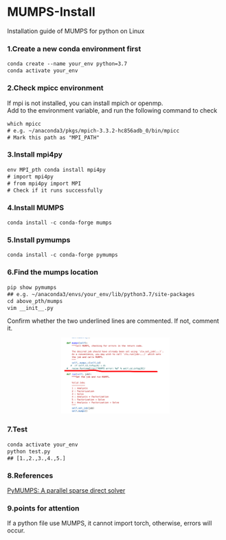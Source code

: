 # MUMPS-Install
Installation guide of MUMPS for python on Linux
### 1.Create a new conda environment first
```
conda create --name your_env python=3.7
conda activate your_env
```
### 2.Check mpicc environment
If mpi is not installed, you can install mpich or openmp.  
Add to the environment variable, and run the following command to check
```
which mpicc
# e.g. ~/anaconda3/pkgs/mpich-3.3.2-hc856adb_0/bin/mpicc
# Mark this path as "MPI_PATH"
```
### 3.Install mpi4py
```
env MPI_pth conda install mpi4py
# import mpi4py
# from mpi4py import MPI
# Check if it runs successfully
```
### 4.Install MUMPS
```
conda install -c conda-forge mumps
```
### 5.Install pymumps
```
conda install -c conda-forge pymumps
```
### 6.Find the mumps location
```
pip show pymumps
## e.g. ~/anaconda3/envs/your_env/lib/python3.7/site-packages 
cd above_pth/mumps
vim __init__.py
```
Confirm whether the two underlined lines are commented. If not, comment it.
<div align="center">
<img src="https://github.com/MIA123MIA321/MUMPS-Install/blob/main/check.jpg"  width=50% />
</div>

### 7.Test
```
conda activate your_env
python test.py
## [1.,2.,3.,4.,5.]
```
### 8.References
[PyMUMPS: A parallel sparse direct solver](https://github.com/PyMumps/pymumps)

### 9.points for attention
If a python file use MUMPS, it cannot import torch, otherwise, errors will occur.



